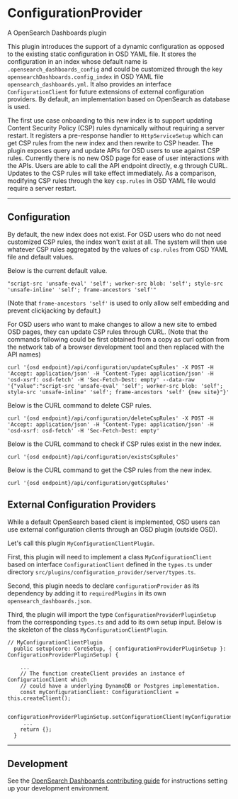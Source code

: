 # ConfigurationProvider

A OpenSearch Dashboards plugin

This plugin introduces the support of a dynamic configuration as opposed to the existing static configuration in OSD YAML file. It stores the configuration in an index whose default name is `.opensearch_dashboards_config` and could be customized through the key `opensearchDashboards.config_index` in OSD YAML file `opensearch_dashboards.yml`. It also provides an interface `ConfigurationClient` for future extensions of external configuration providers. By default, an implementation based on OpenSearch as database is used.

The first use case onboarding to this new index is to support updating Content Security Policy (CSP) rules dynamically without requiring a server restart. It registers a pre-response handler to `HttpServiceSetup` which can get CSP rules from the new index and then rewrite to CSP header. The plugin exposes query and update APIs for OSD users to use against CSP rules. Currently there is no new OSD page for ease of user interactions with the APIs. Users are able to call the API endpoint directly, e.g through CURL. Updates to the CSP rules will take effect immediately. As a comparison, modifying CSP rules through the key `csp.rules` in OSD YAML file would require a server restart.

---

## Configuration

By default, the new index does not exist. For OSD users who do not need customized CSP rules, the index won't exist at all. The system will then use whatever CSP rules aggregated by the values of `csp.rules` from OSD YAML file and default values.

Below is the current default value.

```
"script-src 'unsafe-eval' 'self'; worker-src blob: 'self'; style-src 'unsafe-inline' 'self'; frame-ancestors 'self'"
```
(Note that `frame-ancestors 'self'` is used to only allow self embedding and prevent clickjacking by default.)

For OSD users who want to make changes to allow a new site to embed OSD pages, they can update CSP rules through CURL.
(Note that the commands following could be first obtained from a copy as curl option from the network tab of a browser development tool and then replaced with the API names)

```
curl '{osd endpoint}/api/configuration/updateCspRules' -X POST -H 'Accept: application/json' -H 'Content-Type: application/json' -H 'osd-xsrf: osd-fetch' -H 'Sec-Fetch-Dest: empty' --data-raw '{"value":"script-src 'unsafe-eval' 'self'; worker-src blob: 'self'; style-src 'unsafe-inline' 'self'; frame-ancestors 'self' {new site}"}'

```

Below is the CURL command to delete CSP rules.

```
curl '{osd endpoint}/api/configuration/deleteCspRules' -X POST -H 'Accept: application/json' -H 'Content-Type: application/json' -H 'osd-xsrf: osd-fetch' -H 'Sec-Fetch-Dest: empty'

```

Below is the CURL command to check if CSP rules exist in the new index.

```
curl '{osd endpoint}/api/configuration/existsCspRules'
```

Below is the CURL command to get the CSP rules from the new index.

```
curl '{osd endpoint}/api/configuration/getCspRules'

```

## External Configuration Providers
While a default OpenSearch based client is implemented, OSD users can use external configuration clients through an OSD plugin (outside OSD).

Let's call this plugin `MyConfigurationClientPlugin`.

First, this plugin will need to implement a class `MyConfigurationClient` based on interface `ConfigurationClient` defined in the `types.ts` under directory `src/plugins/configuration_provider/server/types.ts`.

Second, this plugin needs to declare `configurationProvider` as its dependency by adding it to `requiredPlugins` in its own `opensearch_dashboards.json`.

Third, the plugin will import the type `ConfigurationProviderPluginSetup` from the corresponding `types.ts` and add to its own setup input. Below is the skeleton of the class `MyConfigurationClientPlugin`.

```
// MyConfigurationClientPlugin
  public setup(core: CoreSetup, { configurationProviderPluginSetup }: ConfigurationProviderPluginSetup) {

    ...
    // The function createClient provides an instance of ConfigurationClient which
    // could have a underlying DynamoDB or Postgres implementation.
    const myConfigurationClient: ConfigurationClient = this.createClient();

    configurationProviderPluginSetup.setConfigurationClient(myConfigurationClient);
     ...
    return {};
  }

```

---
## Development

See the [OpenSearch Dashboards contributing
guide](https://github.com/opensearch-project/OpenSearch-Dashboards/blob/main/CONTRIBUTING.md) for instructions
setting up your development environment.
